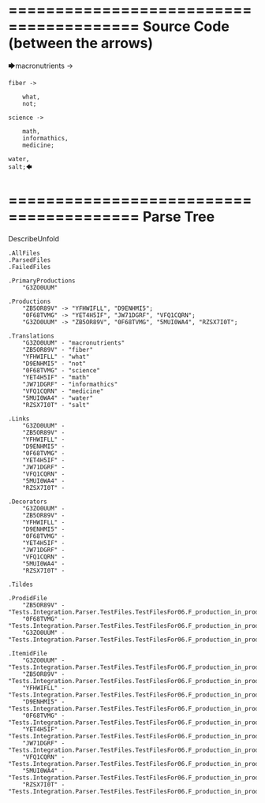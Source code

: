========================================
Source Code (between the arrows)
========================================

🡆macronutrients ->

    fiber ->

        what,
        not;
	
	science ->
		
		math,
		informathics,
		medicine;
    
    water,
    salt;🡄

========================================
Parse Tree
========================================
DescribeUnfold

    .AllFiles
    .ParsedFiles
    .FailedFiles

    .PrimaryProductions
        "G3ZO0UUM" 

    .Productions
        "ZB5OR89V" -> "YFHWIFLL", "D9ENHMI5";
        "0F68TVMG" -> "YET4H5IF", "JW71DGRF", "VFQ1CQRN";
        "G3ZO0UUM" -> "ZB5OR89V", "0F68TVMG", "5MUI0WA4", "RZSX7I0T";

    .Translations
        "G3ZO0UUM" - "macronutrients"
        "ZB5OR89V" - "fiber"
        "YFHWIFLL" - "what"
        "D9ENHMI5" - "not"
        "0F68TVMG" - "science"
        "YET4H5IF" - "math"
        "JW71DGRF" - "informathics"
        "VFQ1CQRN" - "medicine"
        "5MUI0WA4" - "water"
        "RZSX7I0T" - "salt"

    .Links
        "G3ZO0UUM" - 
        "ZB5OR89V" - 
        "YFHWIFLL" - 
        "D9ENHMI5" - 
        "0F68TVMG" - 
        "YET4H5IF" - 
        "JW71DGRF" - 
        "VFQ1CQRN" - 
        "5MUI0WA4" - 
        "RZSX7I0T" - 

    .Decorators
        "G3ZO0UUM" - 
        "ZB5OR89V" - 
        "YFHWIFLL" - 
        "D9ENHMI5" - 
        "0F68TVMG" - 
        "YET4H5IF" - 
        "JW71DGRF" - 
        "VFQ1CQRN" - 
        "5MUI0WA4" - 
        "RZSX7I0T" - 

    .Tildes

    .ProdidFile
        "ZB5OR89V" - "Tests.Integration.Parser.TestFiles.TestFilesFor06.F_production_in_production4.ds"
        "0F68TVMG" - "Tests.Integration.Parser.TestFiles.TestFilesFor06.F_production_in_production4.ds"
        "G3ZO0UUM" - "Tests.Integration.Parser.TestFiles.TestFilesFor06.F_production_in_production4.ds"

    .ItemidFile
        "G3ZO0UUM" - "Tests.Integration.Parser.TestFiles.TestFilesFor06.F_production_in_production4.ds"
        "ZB5OR89V" - "Tests.Integration.Parser.TestFiles.TestFilesFor06.F_production_in_production4.ds"
        "YFHWIFLL" - "Tests.Integration.Parser.TestFiles.TestFilesFor06.F_production_in_production4.ds"
        "D9ENHMI5" - "Tests.Integration.Parser.TestFiles.TestFilesFor06.F_production_in_production4.ds"
        "0F68TVMG" - "Tests.Integration.Parser.TestFiles.TestFilesFor06.F_production_in_production4.ds"
        "YET4H5IF" - "Tests.Integration.Parser.TestFiles.TestFilesFor06.F_production_in_production4.ds"
        "JW71DGRF" - "Tests.Integration.Parser.TestFiles.TestFilesFor06.F_production_in_production4.ds"
        "VFQ1CQRN" - "Tests.Integration.Parser.TestFiles.TestFilesFor06.F_production_in_production4.ds"
        "5MUI0WA4" - "Tests.Integration.Parser.TestFiles.TestFilesFor06.F_production_in_production4.ds"
        "RZSX7I0T" - "Tests.Integration.Parser.TestFiles.TestFilesFor06.F_production_in_production4.ds"

